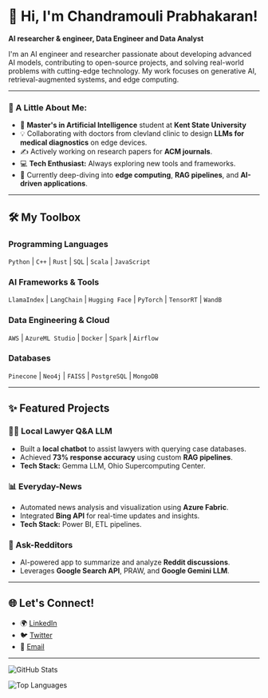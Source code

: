 # 👋 Hi, I'm Chandramouli Prabhakaran!

**AI researcher & engineer, Data Engineer and Data Analyst**

I'm an AI engineer and researcher passionate about developing advanced AI models, contributing to open-source projects, and solving real-world problems with cutting-edge technology. My work focuses on generative AI, retrieval-augmented systems, and edge computing.

---

### 🚀 A Little About Me:
- 🌟 **Master's in Artificial Intelligence** student at **Kent State University**  
- 💡 Collaborating with doctors from clevland clinic to design **LLMs for medical diagnostics** on edge devices.  
- ✍️ Actively working on research papers for **ACM journals**.  
- 💻 **Tech Enthusiast:** Always exploring new tools and frameworks.  
- 🌱 Currently deep-diving into **edge computing**, **RAG pipelines**, and **AI-driven applications**.

---

## 🛠 My Toolbox
### Programming Languages
`Python` | `C++` | `Rust` | `SQL` | `Scala` | `JavaScript`

### AI Frameworks & Tools
`LlamaIndex` | `LangChain` | `Hugging Face` | `PyTorch` | `TensorRT` | `WandB`

### Data Engineering & Cloud
`AWS` | `AzureML Studio` | `Docker` | `Spark` | `Airflow`

### Databases
`Pinecone` | `Neo4j` | `FAISS` | `PostgreSQL` | `MongoDB`

---

## ✨ Featured Projects
### 🧑‍⚖️ Local Lawyer Q&A LLM
- Built a **local chatbot** to assist lawyers with querying case databases.  
- Achieved **73% response accuracy** using custom **RAG pipelines**.  
- **Tech Stack:** Gemma LLM, Ohio Supercomputing Center.

### 📊 Everyday-News
- Automated news analysis and visualization using **Azure Fabric**.  
- Integrated **Bing API** for real-time updates and insights.  
- **Tech Stack:** Power BI, ETL pipelines.

### 💬 Ask-Redditors
- AI-powered app to summarize and analyze **Reddit discussions**.  
- Leverages **Google Search API**, PRAW, and **Google Gemini LLM**.

---

## 🌐 Let's Connect!

- 🌍 [LinkedIn](https://www.linkedin.com/in/chandramouli-prabhakaran-250a79178)  
- 🐦 [Twitter](https://x.com/MaharajMouli)  
- 📧 [Email](mailto:chandramouli.p1508@gmail.com)  

---

![GitHub Stats](https://github-readme-stats.vercel.app/api?username=YourGitHubUsername&show_icons=true&theme=radical) <!-- Replace with your GitHub username -->

![Top Languages](https://github-readme-stats.vercel.app/api/top-langs/?username=YourGitHubUsername&layout=compact&theme=radical) <!-- Replace with your GitHub username -->
